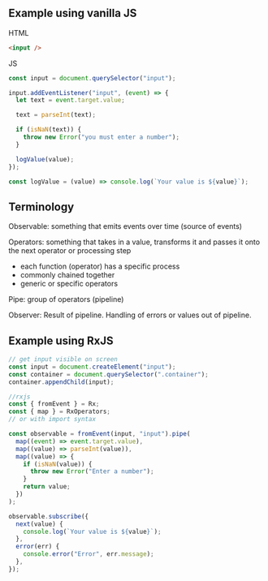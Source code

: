 ## Example using vanilla JS

HTML

```html
<input />
```

JS

```js
const input = document.querySelector("input");

input.addEventListener("input", (event) => {
  let text = event.target.value;

  text = parseInt(text);

  if (isNaN(text)) {
    throw new Error("you must enter a number");
  }

  logValue(value);
});

const logValue = (value) => console.log(`Your value is ${value}`);
```

## Terminology

Observable: something that emits events over time (source of events)

Operators: something that takes in a value, transforms it and passes it onto the next operator or processing step

- each function (operator) has a specific process
- commonly chained together
- generic or specific operators

Pipe: group of operators (pipeline)

Observer: Result of pipeline. Handling of errors or values out of pipeline.

## Example using RxJS

```js
// get input visible on screen
const input = document.createElement("input");
const container = document.querySelector(".container");
container.appendChild(input);

//rxjs
const { fromEvent } = Rx;
const { map } = RxOperators;
// or with import syntax

const observable = fromEvent(input, "input").pipe(
  map((event) => event.target.value),
  map((value) => parseInt(value)),
  map((value) => {
    if (isNaN(value)) {
      throw new Error("Enter a number");
    }
    return value;
  })
);

observable.subscribe({
  next(value) {
    console.log(`Your value is ${value}`);
  },
  error(err) {
    console.error("Error", err.message);
  },
});
```
